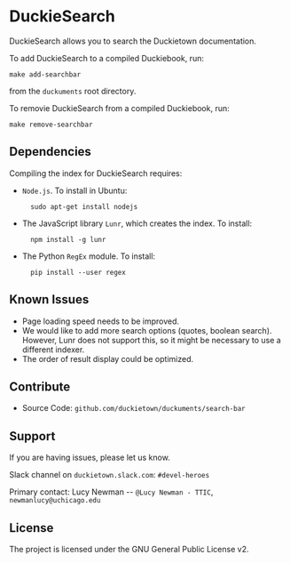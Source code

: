 DuckieSearch
============

DuckieSearch allows you to search the Duckietown documentation.

To add DuckieSearch to a compiled Duckiebook, run:

    make add-searchbar

from the `duckuments` root directory. 

To removie DuckieSearch from a compiled Duckiebook, run:

    make remove-searchbar

Dependencies
------------

Compiling the index for DuckieSearch requires:


- `Node.js`. To install in Ubuntu:

        sudo apt-get install nodejs

- The JavaScript library `Lunr`, which creates the index. To install:

        npm install -g lunr

- The Python `RegEx` module. To install:

        pip install --user regex

Known Issues
------------

- Page loading speed needs to be improved.
- We would like to add more search options (quotes, boolean search). However, Lunr does not support this, so it might be necessary to use a different indexer.
- The order of result display could be optimized.

Contribute
----------

- Source Code: `github.com/duckietown/duckuments/search-bar`

Support
-------

If you are having issues, please let us know. 

Slack channel on `duckietown.slack.com`: `#devel-heroes`

Primary contact: Lucy Newman -- `@Lucy Newman - TTIC`, `newmanlucy@uchicago.edu`

License
-------

The project is licensed under the GNU General Public License v2.